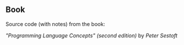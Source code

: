 ## Book

Source code (with notes) from the book:
 
_"Programming Language Concepts" (second edition)_ by *Peter Sestoft*